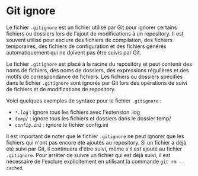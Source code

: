 # Git ignore

Le fichier `.gitignore` est un fichier utilisé par Git pour ignorer certains fichiers ou dossiers lors de l'ajout de modifications à un repository. Il est souvent utilisé pour exclure des fichiers de compilation, des fichiers temporaires, des fichiers de configuration et des fichiers générés automatiquement qui ne doivent pas être suivis par Git.

Le fichier `.gitignore` est placé à la racine du repository et peut contenir des noms de fichiers, des noms de dossiers, des expressions régulières et des motifs de correspondance de fichiers. Les fichiers ou dossiers spécifiés dans le fichier `.gitignore` sont ignorés par Git lors des opérations de suivi de fichiers et de modifications de repository.

Voici quelques exemples de syntaxe pour le fichier `.gitignore` :

- *`*.log`* : ignore tous les fichiers avec l'extension .log
- *`temp/`* : ignore tous les fichiers et dossiers dans le dossier temp/
- *`config.ini`* : ignore le fichier config.ini

Il est important de noter que le fichier `.gitignore` ne peut ignorer que les fichiers qui n'ont pas encore été ajoutés au repository. Si un fichier a déjà été suivi par Git, il continuera d'être suivi, même s'il est ajouté au fichier `.gitignore`. Pour arrêter de suivre un fichier qui est déjà suivi, il est nécessaire de l'exclure explicitement en utilisant la commande `git rm --cached`.
